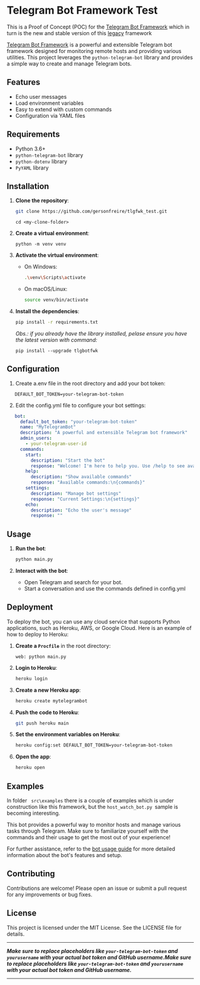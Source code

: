 # Telegram Bot Framework Test

This is a Proof of Concept (POC) for the [Telegram Bot Framework](https://github.com/gersonfreire/telegram_framework_bolt) which in turn is the new and stable version of this [legacy](https://github.com/gersonfreire/telegram-bot-framework) framework

[Telegram Bot Framework](https://github.com/gersonfreire/telegram_framework_bolt) is a powerful and extensible Telegram bot framework designed for monitoring remote hosts and providing various utilities. This project leverages the `python-telegram-bot` library and provides a simple way to create and manage Telegram bots.

## Features

- Echo user messages
- Load environment variables
- Easy to extend with custom commands
- Configuration via YAML files

## Requirements

- Python 3.6+
- `python-telegram-bot` library
- `python-dotenv` library
- `PyYAML` library

## Installation

1. **Clone the repository**:

   ```sh
   git clone https://github.com/gersonfreire/tlgfwk_test.git

   ```

   `cd <my-clone-folder>`
2. **Create a virtual environment**:

   `python -m venv venv`
3. **Activate the virtual environment**:

   - On Windows:
     ```sh
     .\venv\Scripts\activate
     ```
   - On macOS/Linux:
     ```sh
     source venv/bin/activate
     ```
4. **Install the dependencies**:

   ```sh
   pip install -r requirements.txt
   ```

   *Obs.: if you already have the library installed, pelase ensure you have the latest version with command:*

   ```
   pip install --upgrade tlgbotfwk
   ```

## Configuration

1. Create a.env file in the root directory and add your bot token:

```env
   DEFAULT_BOT_TOKEN=your-telegram-bot-token
```

2. Edit the config.yml file to configure your bot settings:

```yml
   bot:
     default_bot_token: "your-telegram-bot-token"
     name: "MyTelegramBot"
     description: "A powerful and extensible Telegram bot framework"
     admin_users:
       - your-telegram-user-id
     commands:
       start:
         description: "Start the bot"
         response: "Welcome! I'm here to help you. Use /help to see available commands."
       help:
         description: "Show available commands"
         response: "Available commands:\n{commands}"
       settings:
         description: "Manage bot settings"
         response: "Current Settings:\n{settings}"
       echo:
         description: "Echo the user's message"
         response: ""
```

## Usage

1. **Run the bot**:

   ```sh
   python main.py
   ```
2. **Interact with the bot**:

   - Open Telegram and search for your bot.
   - Start a conversation and use the commands defined in config.yml

## Deployment

To deploy the bot, you can use any cloud service that supports Python applications, such as Heroku, AWS, or Google Cloud. Here is an example of how to deploy to Heroku:

1. **Create a `Procfile`** in the root directory:

   ```Procfile
   web: python main.py
   ```
2. **Login to Heroku**:

   ```sh
   heroku login
   ```
3. **Create a new Heroku app**:

   ```sh
   heroku create mytelegrambot
   ```
4. **Push the code to Heroku**:

   ```sh
   git push heroku main
   ```
5. **Set the environment variables on Heroku**:

   ```sh
   heroku config:set DEFAULT_BOT_TOKEN=your-telegram-bot-token
   ```
6. **Open the app**:

   ```sh
   heroku open
   ```

## Examples

In folder ` src\examples` there is a couple of examples which is under construction like this framework, but the `host_watch_bot.py `sample is becoming interesting.

This bot provides a powerful way to monitor hosts and manage various tasks through Telegram. Make sure to familiarize yourself with the commands and their usage to get the most out of your experience!

For further assistance, refer to the [bot usage guide](src/examples/bot_usage.md) for more detailed information about the bot's features and setup.


## Contributing

Contributions are welcome! Please open an issue or submit a pull request for any improvements or bug fixes.

## License

This project is licensed under the MIT License. See the LICENSE file for details.

---

***Make sure to replace placeholders like `your-telegram-bot-token` and `yourusername` with your actual bot token and GitHub username.Make sure to replace placeholders like `your-telegram-bot-token` and `yourusername` with your actual bot token and GitHub username.***

---
